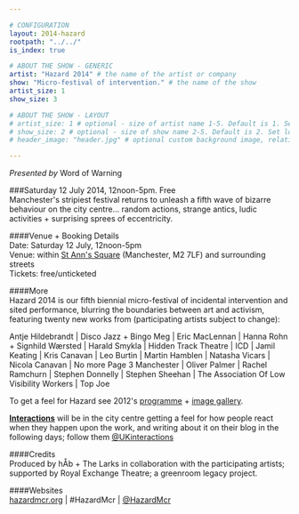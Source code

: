```yaml
---

# CONFIGURATION
layout: 2014-hazard
rootpath: "../../"
is_index: true

# ABOUT THE SHOW - GENERIC
artist: "Hazard 2014" # the name of the artist or company
show: "Micro-festival of intervention." # the name of the show
artist_size: 1
show_size: 3

# ABOUT THE SHOW - LAYOUT
# artist_size: 1 # optional - size of artist name 1-5. Default is 1. Set longer names to lower values
# show_size: 2 # optional - size of show name 2-5. Default is 2. Set longer names to lower values
# header_image: "header.jpg" # optional custom background image, relative to current page

---
```

*Presented by* Word of Warning        
        
###Saturday 12 July 2014, 12noon-5pm. Free     
Manchester's stripiest festival returns to unleash a fifth wave of bizarre behaviour on the city centre… random actions, strange antics, ludic activities + surprising sprees of eccentricity.    
              
####Venue + Booking Details        
Date: Saturday 12 July, 12noon-5pm                
Venue: within [St Ann's Square](http://bit.ly/1wrGmvW) (Manchester, M2 7LF) and surrounding streets       
Tickets: free/unticketed            
                
####More         
Hazard 2014 is our fifth biennial micro-festival of incidental intervention and sited performance, blurring the boundaries between art and activism, featuring twenty new works from (participating artists subject to change):      
               
Antje Hildebrandt | Disco Jazz + Bingo Meg | Eric MacLennan | Hanna Rohn + Signhild Wærsted | Harald Smykla | Hidden Track Theatre | ICD | Jamil Keating | Kris Canavan | Leo Burtin | Martin Hamblen | Natasha Vicars | Nicola Canavan | No more Page 3 Manchester | Oliver Palmer | Rachel Ramchurn | Stephen Donnelly | Stephen Sheehan | The Association Of Low Visibility Workers | Top Joe                  
                  
To get a feel for Hazard see 2012's [programme](/archive/2012-hazard) + [image gallery](/galleries/2012-hazard).       
              
**[Interactions](http://www.interactionsperformance.wordpress.com)** will be in the city centre getting a feel for how people react when they happen upon the work, and writing about it on their blog in the following days; follow them [@UKinteractions](http://twitter.com/UKinteractions)                
                       
####Credits        
Produced by hÅb + The Larks in collaboration with the participating artists; supported by Royal Exchange Theatre; a greenroom legacy project.               
           
####Websites           
[hazardmcr.org](http://hazardmcr.org) | #HazardMcr | [@HazardMcr](http://twitter.com/HazardMcr)
